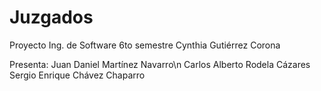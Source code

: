 # Juzgados
Proyecto Ing. de Software 6to semestre
Cynthia Gutiérrez Corona

Presenta:
Juan Daniel Martínez Navarro\n
Carlos Alberto Rodela Cázares
Sergio Enrique Chávez Chaparro


